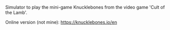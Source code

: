 Simulator to play the mini-game Knucklebones from the video game 'Cult of the Lamb'.

Online version (not mine):  https://knucklebones.io/en
